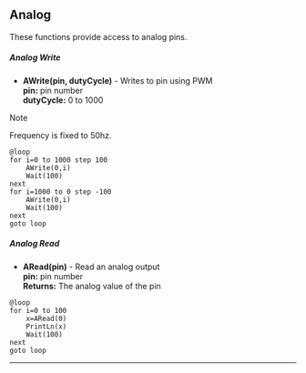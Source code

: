 ## Analog

These functions provide access to analog pins. 

##### Analog Write

- **AWrite(pin, dutyCycle)**  - Writes to pin using PWM <br>
**pin:** pin number<br>
**dutyCycle:** 0 to 1000

> [!NOTE] 
> Frequency is fixed to 50hz.

```basic
@loop
for i=0 to 1000 step 100
    AWrite(0,i)
    Wait(100)
next
for i=1000 to 0 step -100
    AWrite(0,i) 
    Wait(100)
next
goto loop

```

##### Analog Read

- **ARead(pin)**  - Read an analog output <br>
**pin:** pin number <br>
**Returns:** The analog value of the pin

```basic
@loop
for i=0 to 100
    x=ARead(0)
    PrintLn(x)  
    Wait(100)
next
goto loop
```

---